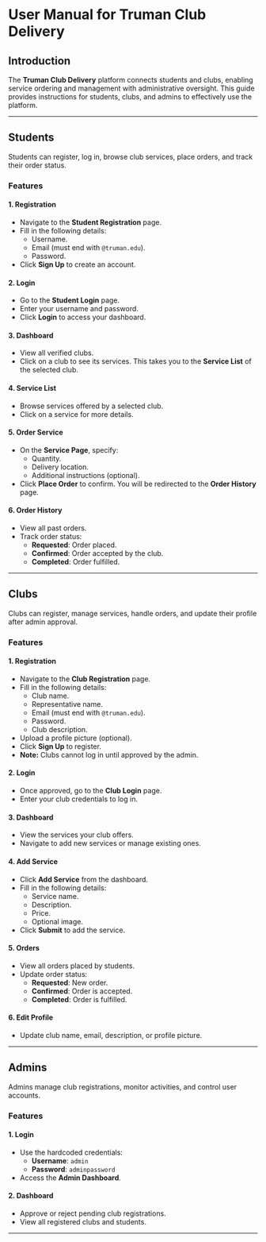 # User Manual for Truman Club Delivery

## Introduction
The **Truman Club Delivery** platform connects students and clubs, enabling service ordering and management with administrative oversight. This guide provides instructions for students, clubs, and admins to effectively use the platform.

---

## Students
Students can register, log in, browse club services, place orders, and track their order status.

### Features

#### 1. Registration
- Navigate to the **Student Registration** page.
- Fill in the following details:
  - Username.
  - Email (must end with `@truman.edu`).
  - Password.
- Click **Sign Up** to create an account.

#### 2. Login
- Go to the **Student Login** page.
- Enter your username and password.
- Click **Login** to access your dashboard.

#### 3. Dashboard
- View all verified clubs.
- Click on a club to see its services. This takes you to the **Service List** of the selected club.

#### 4. Service List
- Browse services offered by a selected club.
- Click on a service for more details.

#### 5. Order Service
- On the **Service Page**, specify:
  - Quantity.
  - Delivery location.
  - Additional instructions (optional).
- Click **Place Order** to confirm. You will be redirected to the **Order History** page.

#### 6. Order History
- View all past orders.
- Track order status:
  - **Requested**: Order placed.
  - **Confirmed**: Order accepted by the club.
  - **Completed**: Order fulfilled.

---

## Clubs
Clubs can register, manage services, handle orders, and update their profile after admin approval.

### Features

#### 1. Registration
- Navigate to the **Club Registration** page.
- Fill in the following details:
  - Club name.
  - Representative name.
  - Email (must end with `@truman.edu`).
  - Password.
  - Club description.
- Upload a profile picture (optional).
- Click **Sign Up** to register.
- **Note:** Clubs cannot log in until approved by the admin.

#### 2. Login
- Once approved, go to the **Club Login** page.
- Enter your club credentials to log in.

#### 3. Dashboard
- View the services your club offers.
- Navigate to add new services or manage existing ones.

#### 4. Add Service
- Click **Add Service** from the dashboard.
- Fill in the following details:
  - Service name.
  - Description.
  - Price.
  - Optional image.
- Click **Submit** to add the service.

#### 5. Orders
- View all orders placed by students.
- Update order status:
  - **Requested**: New order.
  - **Confirmed**: Order is accepted.
  - **Completed**: Order is fulfilled.

#### 6. Edit Profile
- Update club name, email, description, or profile picture.

---

## Admins
Admins manage club registrations, monitor activities, and control user accounts.

### Features

#### 1. Login
- Use the hardcoded credentials:
  - **Username**: `admin`
  - **Password**: `adminpassword`
- Access the **Admin Dashboard**.

#### 2. Dashboard
- Approve or reject pending club registrations.
- View all registered clubs and students.

---



